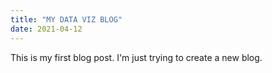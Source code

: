 ```yaml
---
title: "MY DATA VIZ BLOG"
date: 2021-04-12
---
```

This is my first blog post. I'm just trying to create a new blog.

